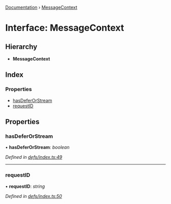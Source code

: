 [Documentation](../README.md) › [MessageContext](messagecontext.md)

# Interface: MessageContext

## Hierarchy

* **MessageContext**

## Index

### Properties

* [hasDeferOrStream](messagecontext.md#hasdeferorstream)
* [requestID](messagecontext.md#requestid)

## Properties

###  hasDeferOrStream

• **hasDeferOrStream**: *boolean*

*Defined in [defs/index.ts:49](https://github.com/badbatch/graphql-box/blob/e94b582f/packages/worker-client/src/defs/index.ts#L49)*

___

###  requestID

• **requestID**: *string*

*Defined in [defs/index.ts:50](https://github.com/badbatch/graphql-box/blob/e94b582f/packages/worker-client/src/defs/index.ts#L50)*
